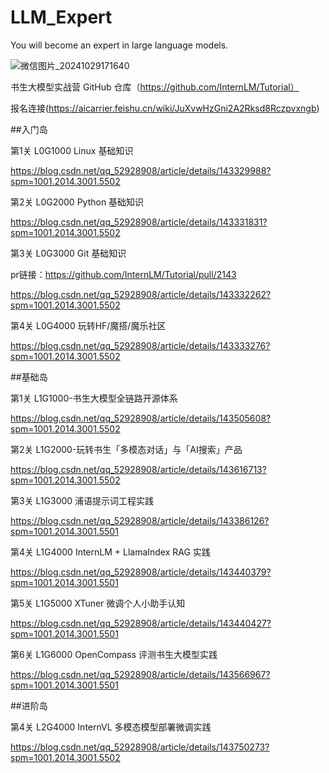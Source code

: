 # LLM_Expert

You will become an expert in large language models.

![微信图片_20241029171640](https://github.com/user-attachments/assets/0fbceb04-95c9-4b83-a392-d79f39283dbb)


书生大模型实战营 GitHub 仓库（https://github.com/InternLM/Tutorial）

报名连接(https://aicarrier.feishu.cn/wiki/JuXvwHzGni2A2Rksd8Rczpvxngb)

##入门岛

第1关 L0G1000 Linux 基础知识

https://blog.csdn.net/qq_52928908/article/details/143329988?spm=1001.2014.3001.5502

第2关 L0G2000 Python 基础知识

https://blog.csdn.net/qq_52928908/article/details/143331831?spm=1001.2014.3001.5502

第3关 L0G3000 Git 基础知识

pr链接：https://github.com/InternLM/Tutorial/pull/2143

https://blog.csdn.net/qq_52928908/article/details/143332262?spm=1001.2014.3001.5502

第4关 L0G4000 玩转HF/魔搭/魔乐社区

https://blog.csdn.net/qq_52928908/article/details/143333276?spm=1001.2014.3001.5502

##基础岛

第1关 L1G1000-书生大模型全链路开源体系

https://blog.csdn.net/qq_52928908/article/details/143505608?spm=1001.2014.3001.5502

第2关 L1G2000-玩转书生「多模态对话」与「AI搜索」产品

https://blog.csdn.net/qq_52928908/article/details/143616713?spm=1001.2014.3001.5502

第3关 L1G3000 浦语提示词工程实践

https://blog.csdn.net/qq_52928908/article/details/143386126?spm=1001.2014.3001.5501

第4关 L1G4000 InternLM + LlamaIndex RAG 实践

https://blog.csdn.net/qq_52928908/article/details/143440379?spm=1001.2014.3001.5501

第5关 L1G5000 XTuner 微调个人小助手认知

https://blog.csdn.net/qq_52928908/article/details/143440427?spm=1001.2014.3001.5501

第6关 L1G6000 OpenCompass 评测书生大模型实践

https://blog.csdn.net/qq_52928908/article/details/143566967?spm=1001.2014.3001.5501

##进阶岛

第4关 L2G4000 InternVL 多模态模型部署微调实践

https://blog.csdn.net/qq_52928908/article/details/143750273?spm=1001.2014.3001.5502
